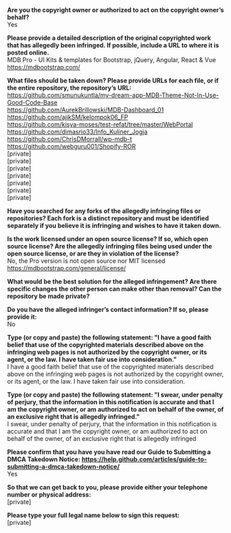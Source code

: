 **Are you the copyright owner or authorized to act on the copyright owner’s behalf?**   
Yes  
  
**Please provide a detailed description of the original copyrighted work that has allegedly been infringed. If possible, include a URL to where it is posted online.**   
MDB Pro - UI Kits & templates for Bootstrap, jQuery, Angular, React & Vue   
https://mdbootstrap.com/  
  
**What files should be taken down? Please provide URLs for each file, or if the entire repository, the repository’s URL:**   
https://github.com/smunukuntla/my-dream-app-MDB-Theme-Not-In-Use-Good-Code-Base   
https://github.com/AurekBrillowski/MDB-Dashboard_01   
https://github.com/ajikSM/kelompok06_FP   
https://github.com/kisya-moses/test-refat/tree/master/WebPortal   
https://github.com/dimasrio33/Info_Kuliner_Jogja   
https://github.com/ChrisDMorrall/wp-mdb-t   
https://github.com/webguru001/Shopify-ROR   
[private]  
[private]  
[private]  
[private]  
[private]  
[private]  
[private]  
  
**Have you searched for any forks of the allegedly infringing files or repositories? Each fork is a distinct repository and must be identified separately if you believe it is infringing and wishes to have it taken down.**  
  
**Is the work licensed under an open source license? If so, which open source license? Are the allegedly infringing files being used under the open source license, or are they in violation of the license?**   
No, the Pro version is not open source nor MIT licensed   
https://mdbootstrap.com/general/license/  
  
**What would be the best solution for the alleged infringement? Are there specific changes the other person can make other than removal? Can the repository be made private?**  
  
**Do you have the alleged infringer’s contact information? If so, please provide it:**   
No  
  
**Type (or copy and paste) the following statement: "I have a good faith belief that use of the copyrighted materials described above on the infringing web pages is not authorized by the copyright owner, or its agent, or the law. I have taken fair use into consideration."**   
I have a good faith belief that use of the copyrighted materials described above on the infringing web pages is not authorized by the copyright owner, or its agent, or the law. I have taken fair use into consideration.  
  
**Type (or copy and paste) the following statement: "I swear, under penalty of perjury, that the information in this notification is accurate and that I am the copyright owner, or am authorized to act on behalf of the owner, of an exclusive right that is allegedly infringed."**   
I swear, under penalty of perjury, that the information in this notification is accurate and that I am the copyright owner, or am authorized to act on behalf of the owner, of an exclusive right that is allegedly infringed  
  
**Please confirm that you have you have read our Guide to Submitting a DMCA Takedown Notice: https://help.github.com/articles/guide-to-submitting-a-dmca-takedown-notice/**   
Yes  
  
**So that we can get back to you, please provide either your telephone number or physical address:**   
[private]  

**Please type your full legal name below to sign this request:**   
[private]  
